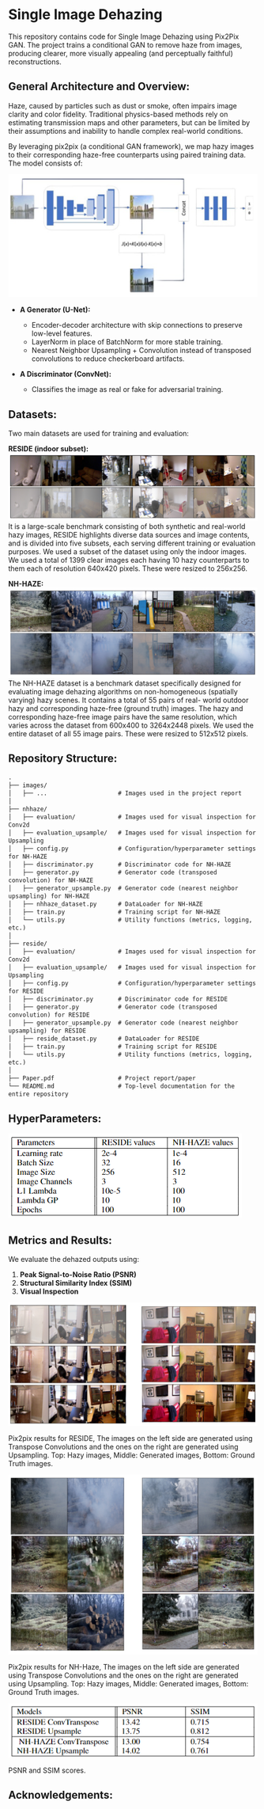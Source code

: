 # Single Image Dehazing 

This repository contains code for Single Image Dehazing using Pix2Pix GAN. The project trains a conditional GAN to remove haze from images, producing clearer, more visually appealing (and perceptually faithful) reconstructions. 


## General Architecture and Overview:

Haze, caused by particles such as dust or smoke, often impairs image clarity and color fidelity. Traditional physics-based methods rely on estimating transmission maps and other parameters, but can be limited by their assumptions and inability to handle complex real-world conditions.

By leveraging pix2pix (a conditional GAN framework), we map hazy images to their corresponding haze-free counterparts using paired training data. The model consists of:

![General Architecture](images/architecture.png)
* **A Generator (U-Net):**
    * Encoder-decoder architecture with skip connections to preserve low-level features.
    * LayerNorm in place of BatchNorm for more stable training.
    * Nearest Neighbor Upsampling + Convolution instead of transposed convolutions to reduce checkerboard artifacts.

* **A Discriminator (ConvNet):**
    * Classifies the image as real or fake for adversarial training.


## Datasets: 

Two main datasets are used for training and evaluation:

**RESIDE (indoor subset):**
![Reside Dataset](images/reside.png)
It is a large-scale benchmark consisting of both synthetic and real-world hazy images, RESIDE
highlights diverse data sources and image contents, and is divided into five subsets, each serving
different training or evaluation purposes. We used a subset of the dataset using only the indoor images. We used a total of 1399 clear images each having 10 hazy counterparts to them each of resolution 640x420 pixels. These were resized to
256x256.

**NH-HAZE:**
![NH-Haze Dataset](images/nhhaze.png)
The NH-HAZE dataset is a benchmark dataset specifically designed for evaluating image dehazing
algorithms on non-homogeneous (spatially varying) hazy scenes. It contains a total of 55 pairs of real-
world outdoor hazy and corresponding haze-free (ground truth) images. The hazy and corresponding
haze-free image pairs have the same resolution, which varies across the dataset from 600x400 to
3264x2448 pixels. 
We used the entire dataset of all 55 image pairs. These were resized to 512x512 pixels. 


## Repository Structure: 

```
.
├── images/
│   ├── ...                    # Images used in the project report
│
├── nhhaze/
│   ├── evaluation/            # Images used for visual inspection for Conv2d
│   ├── evaluation_upsample/   # Images used for visual inspection for Upsampling
│   ├── config.py              # Configuration/hyperparameter settings for NH-HAZE
│   ├── discriminator.py       # Discriminator code for NH-HAZE
│   ├── generator.py           # Generator code (transposed convolution) for NH-HAZE
│   ├── generator_upsample.py  # Generator code (nearest neighbor upsampling) for NH-HAZE
│   ├── nhhaze_dataset.py      # DataLoader for NH-HAZE
│   ├── train.py               # Training script for NH-HAZE
│   └── utils.py               # Utility functions (metrics, logging, etc.)
│
├── reside/
│   ├── evaluation/            # Images used for visual inspection for Conv2d
│   ├── evaluation_upsample/   # Images used for visual inspection for Upsampling
│   ├── config.py              # Configuration/hyperparameter settings for RESIDE
│   ├── discriminator.py       # Discriminator code for RESIDE
│   ├── generator.py           # Generator code (transposed convolution) for RESIDE
│   ├── generator_upsample.py  # Generator code (nearest neighbor upsampling) for RESIDE
│   ├── reside_dataset.py      # DataLoader for RESIDE
│   ├── train.py               # Training script for RESIDE
│   └── utils.py               # Utility functions (metrics, logging, etc.)
│
├── Paper.pdf                  # Project report/paper
└── README.md                  # Top-level documentation for the entire repository
```

## HyperParameters:
![Hyperparameters](images/hyperparameters.png)


## Metrics and Results:
We evaluate the dehazed outputs using:

1. **Peak Signal-to-Noise Ratio (PSNR)**
2. **Structural Similarity Index (SSIM)**
3. **Visual Inspection** 

![Reside Result](images/p2p_reside.png)

Pix2pix results for RESIDE, The images on the left side are generated using Transpose Convolutions and the ones on the right are generated using Upsampling. Top: Hazy images, Middle: Generated images, Bottom: Ground Truth images.

![NH-Haze Result](images/p2p_nhhaze.png)

Pix2pix results for NH-Haze, The images on the left side are generated using Transpose Convolutions and the ones on the right are generated using Upsampling. Top: Hazy images, Middle: Generated images, Bottom: Ground Truth images.

![Scores](images/scores.png)

PSNR and SSIM scores.

## Acknowledgements: